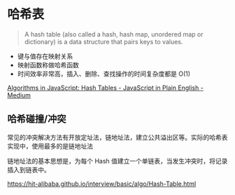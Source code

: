 # 哈希表
> A hash table (also called a hash, hash map, unordered map or dictionary) is a data structure that pairs keys to values. 

- 键与值存在映射关系
- 映射函数称做哈希函数
- 时间效率非常高，插入、删除、查找操作的时间复杂度都是 O(1)

[Algorithms in JavaScript: Hash Tables - JavaScript in Plain English - Medium](https://medium.com/javascript-in-plain-english/algorithm-in-javascript-hash-table-7b0464d2b81b)

## 哈希碰撞/冲突

常见的冲突解决方法有开放定址法，链地址法，建立公共溢出区等。实际的哈希表实现中，使用最多的是链地址法

链地址法的基本思想是，为每个 Hash 值建立一个单链表，当发生冲突时，将记录插入到链表中。

https://hit-alibaba.github.io/interview/basic/algo/Hash-Table.html

